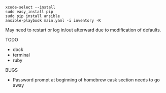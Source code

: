 ```
xcode-select --install
sudo easy_install pip
sudo pip install ansible
ansible-playbook main.yaml -i inventory -K
```

May need to restart or log in/out afterward due to modification of defaults.

TODO
- dock
- terminal
- ruby

BUGS
- Password prompt at beginning of homebrew cask section needs to go away